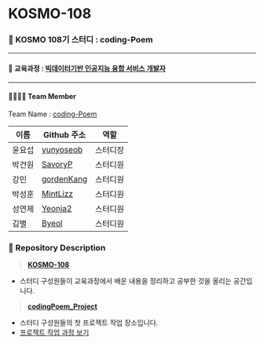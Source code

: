 # KOSMO-108

### 🙂 KOSMO 108기 스터디 : coding-Poem

<hr>

#### 🏫 교육과정 : [빅데이터기반 인공지능 융합 서비스 개발자](https://www.ikosmo.co.kr/lecture/LectureListViewRecruited.ans?lectureId=313)

<hr>

#### 👨‍👨‍👧‍👦 Team Member

Team Name : [coding-Poem](https://github.com/orgs/coding-Poem/teams/coding-poem)

|이름|Github 주소|역할|
|--|---|---|
|윤요섭|[yunyoseob](https://github.com/yunyoseob)|스터디장|
|박건원|[SavoryP](https://github.com/SavoryP)|스터디원|
|강민|[gordenKang](https://github.com/gordenKang)|스터디원|
|박성훈|[MintLizz](https://github.com/MintLizz)|스터디원|
|성연제|[Yeonja2](https://github.com/Yeonja2)|스터디원|
|김별|[Byeol](https://github.com/bbbbkim)|스터디원|

### 📁 Repository Description

> **[KOSMO-108](https://github.com/coding-Poem/KOSMO-108)**

- 스터디 구성원들이 교육과정에서 배운 내용을 정리하고 공부한 것을 올리는 공간입니다.

> **[codingPoem_Project](https://github.com/coding-Poem/codingPoem_Project)**

- 스터디 구성원들의 첫 프로젝트 작업 장소입니다.
- [프로젝트 작업 과정 보기](https://github.com/orgs/coding-Poem/projects/2)
